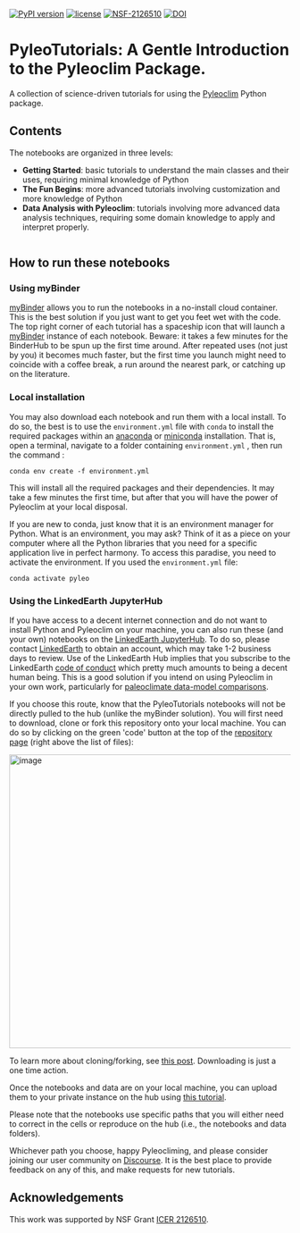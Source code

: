 [![PyPI version](https://badge.fury.io/py/pyleoclim.svg)](https://badge.fury.io/py/pyleoclim)
[![license](https://img.shields.io/github/license/linkedearth/PyleoTutorials.svg)]()
[![NSF-2126510](https://img.shields.io/badge/NSF-2126510-blue.svg)](https://nsf.gov/awardsearch/showAward?AWD_ID=2126510)
[![DOI](https://zenodo.org/badge/509538632.svg)](https://zenodo.org/badge/latestdoi/509538632)

# PyleoTutorials: A Gentle Introduction to the Pyleoclim Package.

A collection of science-driven tutorials for using the [Pyleoclim](https://github.com/LinkedEarth/Pyleoclim_util) Python package.

## Contents

The notebooks are organized in three levels:
- **Getting Started**: basic tutorials to understand the main classes and their uses, requiring minimal knowledge of Python
- **The Fun Begins**: more advanced tutorials involving customization and more knowledge of Python
- **Data Analysis with Pyleoclim**: tutorials involving more advanced data analysis techniques, requiring some domain knowledge to apply and interpret properly.  

```{tableofcontents}
```

## How to run these notebooks

### Using myBinder

[myBinder](https://mybinder.org) allows you to run the notebooks in a no-install cloud container. This is the best solution if you just want to get you feet wet with the code. The top right corner of each tutorial has a spaceship icon that will launch a [myBinder](https://mybinder.org) instance of each notebook. Beware: it takes a few minutes for the BinderHub to be spun up the first time around. After repeated uses (not just by you) it becomes much faster, but the first time you launch might need to coincide with a coffee break, a run around the nearest park, or catching up on the literature.

### Local installation
You may also download each notebook and run them with a local install. To do so, the best is to use the `environment.yml` file with `conda` to install the required packages within an [anaconda](https://anaconda.org) or [miniconda](https://docs.conda.io/en/latest/miniconda.html) installation. That is, open a terminal, navigate to a folder containing `environment.yml` , then run the command :

`conda env create -f environment.yml`

This will install all the required packages and their dependencies. It may take a few minutes the first time, but after that you will have the power of Pyleoclim at your local disposal.

If you are new to conda, just know that it is an environment manager for Python. What is an environment, you may ask? Think of it as a piece on your computer where all the Python libraries that you need for a specific application live in perfect harmony. To access this paradise, you need to activate the environment. If you used the `environment.yml` file:

`conda activate pyleo`

### Using the LinkedEarth JupyterHub


If you have access to a decent internet connection and do not want to install Python and Pyleoclim on your machine, you can also run these (and your own) notebooks on the [LinkedEarth JupyterHub](http://linked.earth/research_hub.html). To do so, please contact [LinkedEarth](mailto:linkedearth@gmail.com) to obtain an account, which may take 1-2 business days to review. Use of the LinkedEarth Hub implies that you subscribe to the LinkedEarth [code of conduct](https://github.com/LinkedEarth/governance/blob/main/code-of-conduct.md) which pretty much amounts to being a decent human being.  This is a good solution if you intend on using Pyleoclim in your own work, particularly for [paleoclimate data-model comparisons](https://medium.com/cyberpaleo/announcing-the-next-linkedearth-chapter-paleocube-790778b6ffb0).

If you choose this route, know that the PyleoTutorials notebooks will not be directly pulled to the hub (unlike the myBinder solution). You will first need to download, clone or fork this repository onto your local machine. You can do so by clicking on the green 'code' button at the top of the [repository page](https://github.com/LinkedEarth/PyleoTutorials) (right above the list of files):

<img width="526" alt="image" src="https://user-images.githubusercontent.com/11758571/185023757-093f9765-857c-404a-9707-07f6715e8e06.png">

To learn more about cloning/forking, see [this post](https://www.theserverside.com/answer/Git-fork-vs-clone-Whats-the-difference). Downloading is just a one time action.

Once the notebooks and data are on your local machine, you can upload them to your private instance on the hub using [this tutorial](https://foundations.projectpythia.org/foundations/jupyterlab.html).

Please note that the notebooks use specific paths that you will either need to correct in the cells or reproduce on the hub (i.e., the notebooks and data folders).

Whichever path you choose, happy Pyleocliming, and please consider joining our user community on [Discourse](https://discourse.linked.earth). It is the best place to provide feedback on any of this, and make requests for new tutorials.

## Acknowledgements
This work was supported by NSF Grant [ICER 2126510](https://nsf.gov/awardsearch/showAward?AWD_ID=2126510&HistoricalAwards=false).

